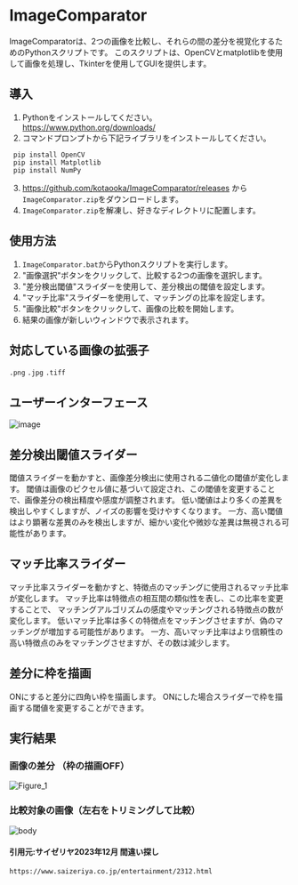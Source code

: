 # ImageComparator

ImageComparatorは、2つの画像を比較し、それらの間の差分を視覚化するためのPythonスクリプトです。
このスクリプトは、OpenCVとmatplotlibを使用して画像を処理し、Tkinterを使用してGUIを提供します。

## 導入
1. Pythonをインストールしてください。 https://www.python.org/downloads/
2. コマンドプロンプトから下記ライブラリをインストールしてください。
  ```
   pip install OpenCV
   pip install Matplotlib
   pip install NumPy
  ```
3. https://github.com/kotaooka/ImageComparator/releases から`ImageComparator.zip`をダウンロードします。
4. `ImageComparator.zip`を解凍し、好きなディレクトリに配置します。

## 使用方法
1. `ImageComparator.bat`からPythonスクリプトを実行します。
2. "画像選択"ボタンをクリックして、比較する2つの画像を選択します。
3. "差分検出閾値"スライダーを使用して、差分検出の閾値を設定します。
4. "マッチ比率"スライダーを使用して、マッチングの比率を設定します。
5. "画像比較"ボタンをクリックして、画像の比較を開始します。
6. 結果の画像が新しいウィンドウで表示されます。

## 対応している画像の拡張子
`.png` `.jpg` `.tiff`

## ユーザーインターフェース
![image](https://github.com/kotaooka/ImageComparator/assets/115392256/ae5d4db3-9480-40a3-a8a3-7e5b2d3bef07)

## 差分検出閾値スライダー
閾値スライダーを動かすと、画像差分検出に使用される二値化の閾値が変化します。
閾値は画像のピクセル値に基づいて設定され、この閾値を変更することで、画像差分の検出精度や感度が調整されます。
低い閾値はより多くの差異を検出しやすくしますが、ノイズの影響を受けやすくなります。
一方、高い閾値はより顕著な差異のみを検出しますが、細かい変化や微妙な差異は無視される可能性があります。

## マッチ比率スライダー
マッチ比率スライダーを動かすと、特徴点のマッチングに使用されるマッチ比率が変化します。
マッチ比率は特徴点の相互間の類似性を表し、この比率を変更することで、
マッチングアルゴリズムの感度やマッチングされる特徴点の数が変化します。
低いマッチ比率は多くの特徴点をマッチングさせますが、偽のマッチングが増加する可能性があります。
一方、高いマッチ比率はより信頼性の高い特徴点のみをマッチングさせますが、その数は減少します。

## 差分に枠を描画
ONにすると差分に四角い枠を描画します。
ONにした場合スライダーで枠を描画する閾値を変更することができます。

## 実行結果

### 画像の差分 （枠の描画OFF）
![Figure_1](https://github.com/kotaooka/ImageComparator/assets/115392256/c7efa06b-fac1-4aa2-902a-699b8035fcf8)

### 比較対象の画像（左右をトリミングして比較）
![body](https://github.com/kotaooka/ImageComparator/assets/115392256/016517e0-076b-426b-8cea-2501c5e519bd)

#### 引用元:サイゼリヤ2023年12月 間違い探し
`https://www.saizeriya.co.jp/entertainment/2312.html`



